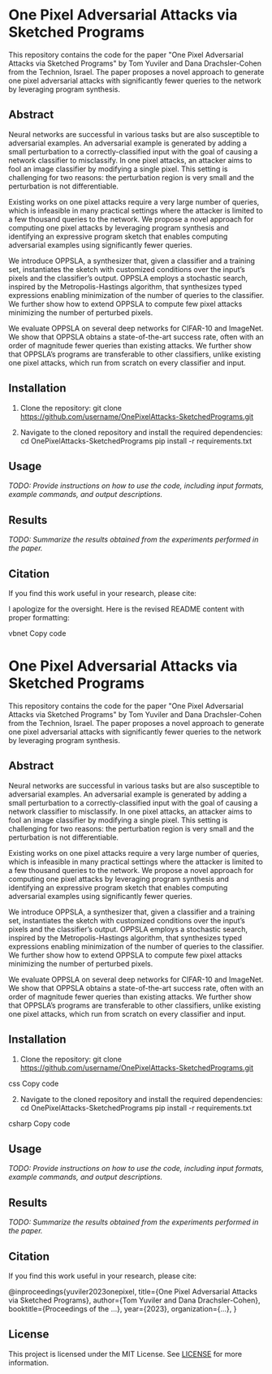 # One Pixel Adversarial Attacks via Sketched Programs

This repository contains the code for the paper "One Pixel Adversarial Attacks via Sketched Programs" by Tom Yuviler and Dana Drachsler-Cohen from the Technion, Israel. The paper proposes a novel approach to generate one pixel adversarial attacks with significantly fewer queries to the network by leveraging program synthesis.

## Abstract

Neural networks are successful in various tasks but are also susceptible to adversarial examples. An adversarial example is generated by adding a small perturbation to a correctly-classified input with the goal of causing a network classifier to misclassify. In one pixel attacks, an attacker aims to fool an image classifier by modifying a single pixel. This setting is challenging for two reasons: the perturbation region is very small and the perturbation is not differentiable. 

Existing works on one pixel attacks require a very large number of queries, which is infeasible in many practical settings where the attacker is limited to a few thousand queries to the network. We propose a novel approach for computing one pixel attacks by leveraging program synthesis and identifying an expressive program sketch that enables computing adversarial examples using significantly fewer queries. 

We introduce OPPSLA, a synthesizer that, given a classifier and a training set, instantiates the sketch with customized conditions over the input’s pixels and the classifier’s output. OPPSLA employs a stochastic search, inspired by the Metropolis-Hastings algorithm, that synthesizes typed expressions enabling minimization of the number of queries to the classifier. We further show how to extend OPPSLA to compute few pixel attacks minimizing the number of perturbed pixels. 

We evaluate OPPSLA on several deep networks for CIFAR-10 and ImageNet. We show that OPPSLA obtains a state-of-the-art success rate, often with an order of magnitude fewer queries than existing attacks. We further show that OPPSLA’s programs are transferable to other classifiers, unlike existing one pixel attacks, which run from scratch on every classifier and input.

## Installation

1. Clone the repository:
git clone https://github.com/username/OnePixelAttacks-SketchedPrograms.git


2. Navigate to the cloned repository and install the required dependencies:
cd OnePixelAttacks-SketchedPrograms
pip install -r requirements.txt


## Usage

_TODO: Provide instructions on how to use the code, including input formats, example commands, and output descriptions._

## Results

_TODO: Summarize the results obtained from the experiments performed in the paper._

## Citation

If you find this work useful in your research, please cite:

I apologize for the oversight. Here is the revised README content with proper formatting:

vbnet
Copy code
# One Pixel Adversarial Attacks via Sketched Programs

This repository contains the code for the paper "One Pixel Adversarial Attacks via Sketched Programs" by Tom Yuviler and Dana Drachsler-Cohen from the Technion, Israel. The paper proposes a novel approach to generate one pixel adversarial attacks with significantly fewer queries to the network by leveraging program synthesis.

## Abstract

Neural networks are successful in various tasks but are also susceptible to adversarial examples. An adversarial example is generated by adding a small perturbation to a correctly-classified input with the goal of causing a network classifier to misclassify. In one pixel attacks, an attacker aims to fool an image classifier by modifying a single pixel. This setting is challenging for two reasons: the perturbation region is very small and the perturbation is not differentiable. 

Existing works on one pixel attacks require a very large number of queries, which is infeasible in many practical settings where the attacker is limited to a few thousand queries to the network. We propose a novel approach for computing one pixel attacks by leveraging program synthesis and identifying an expressive program sketch that enables computing adversarial examples using significantly fewer queries. 

We introduce OPPSLA, a synthesizer that, given a classifier and a training set, instantiates the sketch with customized conditions over the input’s pixels and the classifier’s output. OPPSLA employs a stochastic search, inspired by the Metropolis-Hastings algorithm, that synthesizes typed expressions enabling minimization of the number of queries to the classifier. We further show how to extend OPPSLA to compute few pixel attacks minimizing the number of perturbed pixels. 

We evaluate OPPSLA on several deep networks for CIFAR-10 and ImageNet. We show that OPPSLA obtains a state-of-the-art success rate, often with an order of magnitude fewer queries than existing attacks. We further show that OPPSLA’s programs are transferable to other classifiers, unlike existing one pixel attacks, which run from scratch on every classifier and input.

## Installation

1. Clone the repository:
git clone https://github.com/username/OnePixelAttacks-SketchedPrograms.git

css
Copy code

2. Navigate to the cloned repository and install the required dependencies:
cd OnePixelAttacks-SketchedPrograms
pip install -r requirements.txt

csharp
Copy code

## Usage

_TODO: Provide instructions on how to use the code, including input formats, example commands, and output descriptions._

## Results

_TODO: Summarize the results obtained from the experiments performed in the paper._

## Citation

If you find this work useful in your research, please cite:

@inproceedings{yuviler2023onepixel,
title={One Pixel Adversarial Attacks via Sketched Programs},
author={Tom Yuviler and Dana Drachsler-Cohen},
booktitle={Proceedings of the ...},
year={2023},
organization={...},
}


## License

This project is licensed under the MIT License. See [LICENSE](LICENSE) for more information.
